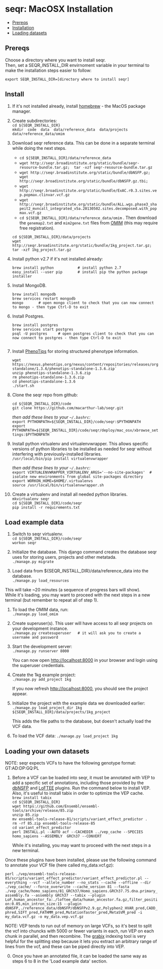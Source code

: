 seqr: MacOSX Installation
====================================

<!-- START doctoc generated TOC please keep comment here to allow auto update -->
<!-- DON'T EDIT THIS SECTION, INSTEAD RE-RUN doctoc TO UPDATE -->
- [Prereqs](#prereqs)
- [Installation](#install)
- [Loading datasets](#loading-your-own-datasets)

<!-- END doctoc generated TOC please keep comment here to allow auto update -->

## Prereqs

Choose a directory where you want to install seqr.  
Then, set a SEQR_INSTALL_DIR envirnoment variable in your terminal to make the installation steps easier to follow:  

`export SEQR_INSTALL_DIR=[directory where to install seqr]`   
 

## Install

1. If it's not installed already, install [homebrew](http://brew.sh/) - the MacOS package manager.  
  
1. Create subdirectories:  
   `cd ${SEQR_INSTALL_DIR}`  
   `mkdir  code  data  data/reference_data  data/projects  data/reference_data/omim`  
  
1. Download seqr reference data. This can be done in a separate terminal while doing the next steps. 
    - `cd ${SEQR_INSTALL_DIR}/data/reference_data`  
    - `wget http://seqr.broadinstitute.org/static/bundle/seqr-resource-bundle.tar.gz;  tar -xzf seqr-resource-bundle.tar.gz`  
    - `wget http://seqr.broadinstitute.org/static/bundle/dbNSFP.gz; wget http://seqr.broadinstitute.org/static/bundle/dbNSFP.gz.tbi; `
    - `wget http://seqr.broadinstitute.org/static/bundle/ExAC.r0.3.sites.vep.popmax.clinvar.vcf.gz`  
    - `wget http://seqr.broadinstitute.org/static/bundle/ALL.wgs.phase3_shapeit2_mvncall_integrated_v5a.20130502.sites.decomposed.with_popmax.vcf.gz`  
    - `cd ${SEQR_INSTALL_DIR}/data/reference_data/omim` . Then download the `genemap2.txt` and `mim2gene.txt` files from [OMIM](http://www.omim.org/downloads) (this may require free registration).
    
    `cd ${SEQR_INSTALL_DIR}/data/projects`  
    `wget http://seqr.broadinstitute.org/static/bundle/1kg_project.tar.gz;  tar -xzf 1kg_project.tar.gz`  

1. Install python v2.7 if it's not installed already:  
   ```
   brew install python           # install python 2.7
   easy_install --user pip       # install pip the python package installer
   ```
  
1. Install MongoDB.  
   ```
   brew install mongodb
   brew services restart mongodb
   mongo       # open mongo client to check that you can now connect to mongo - then type Ctrl-D to exit
   ```
1. Install Postgres.  
   ```
   brew install postgres
   brew services start postgres
   psql -U postgres     # open postgres client to check that you can now connect to postgres - then type Ctrl-D to exit


1. Install [PhenoTips](https://phenotips.org/) for storing structured phenotype information.  
   ```
   wget https://nexus.phenotips.org/nexus/content/repositories/releases/org/phenotips/phenotips-standalone/1.3.6/phenotips-standalone-1.3.6.zip`
   unzip phenotips-standalone-1.3.6.zip
   rm phenotips-standalone-1.3.6.zip
   cd phenotips-standalone-1.3.6
   ./start.sh
   ```
1. Clone the seqr repo from github:  
   ```
   cd ${SEQR_INSTALL_DIR}/code
   git clone https://github.com/macarthur-lab/seqr.git
   ```
   
   *then add these lines to your `~/.bashrc`:*    
   `export PYTHONPATH=${SEQR_INSTALL_DIR}/code/seqr:$PYTHONPATH`  
   `export PYTHONPATH=${SEQR_INSTALL_DIR}/code/seqr/deploy/mac_osx/xbrowse_settings:$PYTHONPATH`  

1. Install python virtualenv and virtualenvwrapper. This allows specific versions of python libraries to be installed as needed for seqr without interfering with previously-installed libraries.  
   `/usr/local/bin/pip install virtualenvwrapper`  

   *then add these lines to your `~/.bashrc`:*  
   `export VIRTUALENVWRAPPER_VIRTUALENV_ARGS='--no-site-packages'  #  isolate new environments from global site-packages directory`  
   `export WORKON_HOME=$HOME/.virtualenvs`  
   `source /usr/local/bin/virtualenvwrapper.sh`  
  
1. Create a virtualenv and install all needed python libraries.  
   `mkvirtualenv seqr`  
   `cd ${SEQR_INSTALL_DIR}/code/seqr`  
   `pip install -r requirements.txt`  


## Load example data

1. Switch to seqr virtualenv.  
   `cd ${SEQR_INSTALL_DIR}/code/seqr`  
   `workon seqr`  
   
1. Initialize the database. This django command creates the database seqr uses for storing users, projects and other metatada.  
   `./manage.py migrate`  

1. Load data from ${SEQR_INSTALL_DIR}/data/reference_data into the database.  
   `./manage.py load_resources`  
   
  This will take ~20 minutes (a sequence of progress bars will show).  
  While it's loading, you may want to proceed with the next steps in a new terminal (but remember to repeat all of step 1).

1.  To load the OMIM data, run:  
   `./manage.py load_omim`  

1. Create superuser(s). This user will have access to all seqr projects on your development instance.  
   `./manage.py createsuperuser   # it will ask you to create a username and password`  

1. Start the development server:  
   `./manage.py runserver 8000`  

    You can now open [http://localhost:8000](http://localhost:8000) in your browser and login using the superuser credentials.  

1. Create the 1kg example project:  
   `./manage.py add_project 1kg`  
   
   If you now refresh [http://localhost:8000](http://localhost:8000), you should see the project appear.  

1. Initialize the project with the example data we downloaded earlier:  
   `./manage.py load_project_dir 1kg ${SEQR_INSTALL_DIR}/data/projects/1kg_project`  
   
   This adds the file paths to the database, but doesn't actually load the VCF data.  

1. To load the VCF data:
   `./manage.py load_project 1kg`



## Loading your own datasets  

NOTE: seqr expects VCFs to have the following genotype format: GT:AD:DP:GQ:PL  


1. Before a VCF can be loaded into seqr, it must be annotated with VEP to add a specific set of annotations, including those provided by the [dbNSFP](http://www.ensembl.info/ecode/dbnsfp/) and [LoFTEE](http://www.ensembl.info/ecode/loftee/) plugins. Run the command below to install VEP. Also, it's useful to install tabix in order to optimize the VEP cache.  
   `brew install tabix`  
   `cd ${SEQR_INSTALL_DIR}`  
   `wget https://github.com/Ensembl/ensembl-tools/archive/release/85.zip`  
   `unzip 85.zip`  
   `mv ensembl-tools-release-81/scripts/variant_effect_predictor .`  
   `rm -rf 85.zip ensembl-tools-release-85`  
   `cd variant_effect_predictor`  
   `perl INSTALL.pl --AUTO acf --CACHEDIR ../vep_cache --SPECIES homo_sapiens --ASSEMBLY  GRCh37 --CONVERT`  

   While it's installing, you may want to proceed with the next steps in a new terminal.  


Once these plugins have been installed, please use the following command to annotate your VCF file (here called my_data.vcf.gz): 
 
   ```perl ./vep/ensembl-tools-release-85/scripts/variant_effect_predictor/variant_effect_predictor.pl --everything --vcf --allele_number --no_stats --cache --offline --dir ./vep_cache/ --force_overwrite --cache_version 81 --fasta ./vep_cache/homo_sapiens/81_GRCh37/Homo_sapiens.GRCh37.75.dna.primary_assembly.fa --assembly GRCh37 --tabix --plugin LoF,human_ancestor_fa:./loftee_data/human_ancestor.fa.gz,filter_position:0.05,min_intron_size:15 --plugin dbNSFP,./reference_data/dbNSFP/dbNSFPv2.9.gz,Polyphen2_HVAR_pred,CADD_phred,SIFT_pred,FATHMM_pred,MutationTaster_pred,MetaSVM_pred -i my_data.vcf.gz -o my_data.vep.vcf.gz```

   NOTE: VEP tends to run out of memory on large VCFs, so it's best to split the vcf into chuncks with 5000 or fewer variants in each,
  run VEP on each chunk in parallel, and then recombine. The [grabix](https://github.com/arq5x/grabix) indexing tool is very helpful for the splitting step because it lets you extract an arbitrary range of lines from the vcf, and these can be piped directly into VEP. 
  
0. Once you have an annotated file, it can be loaded the same way as steps 6 to 8 in the 'Load example data' section. 

